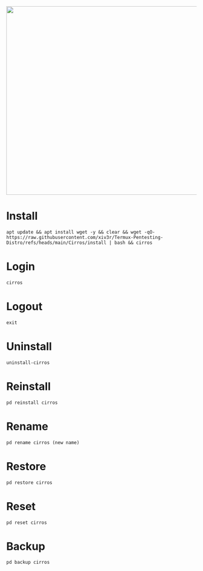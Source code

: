 <img width="800" height="500" src="https://github.com/xiv3r/Termux-Pentesting-Distro/blob/main/Cirros/cirros.png">

# Install
```
apt update && apt install wget -y && clear && wget -qO- https://raw.githubusercontent.com/xiv3r/Termux-Pentesting-Distro/refs/heads/main/Cirros/install | bash && cirros
```
# Login
```
cirros
```
# Logout
```
exit
```
# Uninstall
```
uninstall-cirros
```
# Reinstall
```
pd reinstall cirros
```
# Rename
```
pd rename cirros (new name)
```
# Restore
```
pd restore cirros
```
# Reset 
```
pd reset cirros
```
# Backup 
```
pd backup cirros
```
